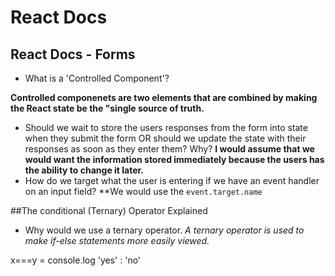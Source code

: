 # React Docs

## React Docs - Forms
- What is a 'Controlled Component'?

**Controlled componenets are two elements that are combined by making the React state be the "single source of truth.**
- Should we wait to store the users responses from the form into state when they submit the form OR should we update the state with their responses as soon as they enter them? Why? 
 **I would assume that we would want the information stored immediately because the users has the ability to change it later.**
- How do we target what the user is entering if we have an event handler on an input field? **We would use the `event.target.name`

##The conditional (Ternary) Operator Explained 

- Why would we use a ternary operator.
*A ternary operator is used to make if-else statements more easily viewed.*

x===y = console.log 'yes' : 'no'